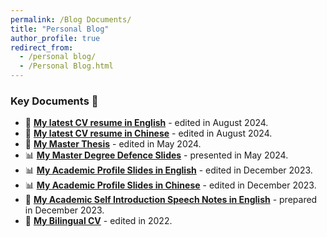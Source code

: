 ```yaml
---
permalink: /Blog Documents/
title: "Personal Blog"
author_profile: true
redirect_from: 
  - /personal blog/
  - /Personal Blog.html
---
```



### Key Documents 📄
- 📄 [**My latest CV resume in English**](../files/CV_Shuwei_Pei_english_20240814.pdf) - edited in August 2024.
- 📄 [**My latest CV resume in Chinese**](../files/裴树伟_北京科技大学_机械工程学院_240813.pdf) - edited in August 2024.
- 📄 [**My Master Thesis**](../files/[上传]速度优化的学习型矿用无人驾驶车队调度研究.pdf) - edited in May 2024.
- 📊 [**My Master Degree Defence Slides**](../files/毕业报告裴树伟演讲稿.pdf) - presented in May 2024.
- 📊 [**My Academic Profile Slides in English**](https://travidp.github.io/Academic_Presentation_phd_ShuweiPei_PDF.pdf) - edited in December 2023.
- 📊 [**My Academic Profile Slides in Chinese**](../files/中文自我介绍ppt裴树伟.pdf) - edited in December 2023.
- 📝 [**My Academic Self Introduction Speech Notes in English**](https://travidp.github.io/Academic_Presentation_PPT讲义.pdf) - prepared in December 2023.
- 📄 [**My Bilingual CV**](https://travidp.github.io/裴树伟中英文简历word旧版20221221.pdf) - edited in 2022.
